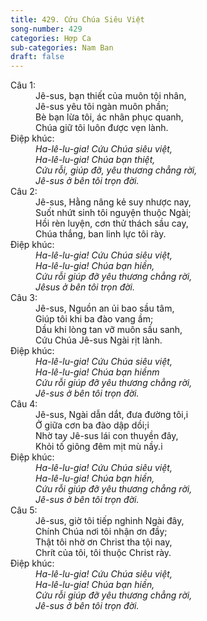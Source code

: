 ```yaml
---
title: 429. Cứu Chúa Siêu Việt
song-number: 429
categories: Hợp Ca
sub-categories: Nam Ban
draft: false
---
```

<dl><dt>Câu 1:</dt><dd data-verse="1">Jê-sus, bạn thiết của muôn tội nhân, <br/>Jê-sus yêu tôi ngàn muôn phần; <br/>Bè bạn lừa tôi, ác nhân phục quanh, <br/>Chúa giữ tôi luôn được vẹn lành. </dd><dt>Điệp khúc:</dt><dd data-chorus="1"><em>Ha-lê-lu-gia! Cứu Chúa siêu việt, <br/>Ha-lê-lu-gia! Chúa bạn thiệt, <br/>Cứu rỗi, giúp đỡ, yêu thương chẳng rời, <br/>Jê-sus ở bên tôi trọn đời. </em></dd><dt>Câu 2:</dt><dd data-verse="2">Jê-sus, Hằng nâng kẻ suy nhược nay, <br/>Suốt nhứt sinh tôi nguyện thuộc Ngài; <br/>Hồi rèn luyện, cơn thử thách sầu cay, <br/>Chúa thắng, ban linh lực tôi rày. </dd><dt>Điệp khúc:</dt><dd data-chorus="1"><em>Ha-lê-lu-gia! Cứu Chúa siêu việt, <br/>Ha-lê-lu-gia! Chúa bạn hiền, <br/>Cứu rỗi giúp đỡ yêu thương chẳng rời, <br/>Jêsus ở bên tôi trọn đời. </em></dd><dt>Câu 3:</dt><dd data-verse="3">Jê-sus, Nguồn an ủi bao sầu tâm, <br/>Giúp tôi khi ba đào vang ầm; <br/>Dầu khi lòng tan vỡ muôn sầu sanh, <br/>Cứu Chúa Jê-sus Ngài rịt lành. </dd><dt>Điệp khúc:</dt><dd data-chorus="1"><em>Ha-lê-lu-gia! Cứu Chúa siêu việt, <br/>Ha-lê-lu-gia! Chúa bạn hiềnm <br/>Cứu rỗi giúp đỡ yêu thương chẳng rời, <br/>Jê-sus ở bên tôi trọn đời. </em></dd><dt>Câu 4:</dt><dd data-verse="4">Jê-sus, Ngài dẫn dắt, đưa đường tôi,i <br/>Ở giữa cơn ba đào dập dồi;i <br/>Nhờ tay Jê-sus lái con thuyền đây, <br/>Khỏi tố giông đêm mịt mù nầy.i </dd><dt>Điệp khúc:</dt><dd data-chorus="1"><em>Ha-lê-lu-gia! Cứu Chúa siêu việt, <br/>Ha-lê-lu-gia! Chúa bạn hiền, <br/>Cứu rỗi giúp đỡ yêu thương chẳng rời, <br/>Jê-sus ở bên tôi trọn đời. </em></dd><dt>Câu 5:</dt><dd data-verse="5">Jê-sus, giờ tôi tiếp nghinh Ngài đây, <br/>Chính Chúa nơi tôi nhận ơn đầy; <br/>Thật tôi nhờ ơn Christ tha tội nay, <br/>Chrít của tôi, tôi thuộc Christ rày. </dd><dt>Điệp khúc:</dt><dd data-chorus="1"><em>Ha-lê-lu-gia! Cứu Chúa siêu việt, <br/>Ha-lê-lu-gia! Chúa bạn hiền, <br/>Cứu rỗi giúp đỡ yêu thương chẳng rời, <br/>Jê-sus ở bên tôi trọn đời. </em></dd></dl>